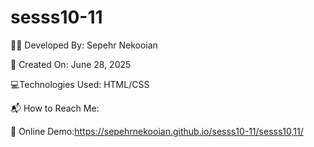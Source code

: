 # sesss10-11
👨‍💻 Developed By: Sepehr Nekooian

📅 Created On: June 28, 2025

💻Technologies Used: HTML/CSS 

📬 How to Reach Me:

🔗 Online Demo:https://sepehrnekooian.github.io/sesss10-11/sesss10,11/
